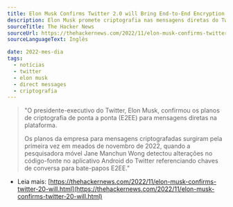 ```yaml
---
title: Elon Musk Confirms Twitter 2.0 will Bring End-to-End Encryption to Direct Messages
description: Elon Musk promete criptografia nas mensagens diretas do Twitter.
sourceTitle: The Hacker News
sourceUrl: https://thehackernews.com/2022/11/elon-musk-confirms-twitter-20-will.html
sourceLanguageText: Inglês

date: 2022-mes-dia
tags: 
  - notícias
  - twitter
  - elon musk
  - direct messages
  - criptografia
---
```

> "O presidente-executivo do Twitter, Elon Musk, confirmou os planos de criptografia de ponta a ponta (E2EE) para mensagens diretas na plataforma.
>
> Os planos da empresa para mensagens criptografadas surgiram pela primeira vez em meados de novembro de 2022, quando a pesquisadora móvel Jane Manchun Wong detectou alterações no código-fonte no aplicativo Android do Twitter referenciando chaves de conversa para bate-papos E2EE."


* Leia mais: [https://thehackernews.com/2022/11/elon-musk-confirms-twitter-20-will.html](https://thehackernews.com/2022/11/elon-musk-confirms-twitter-20-will.html)

